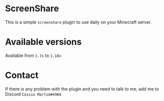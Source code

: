 # ScreenShare
This is a simple `screenshare` plugin to use daily on your Minecraft server.

# Available versions
Available from `1.7x` to `1.18x`

# Contact
If there is any problem with the plugin and you need to talk to me, add me to Discord `Cássio Martim#4966`